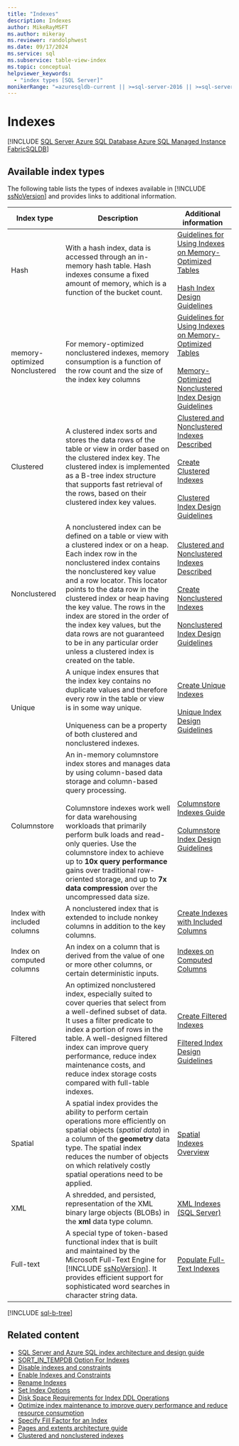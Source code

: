 ```yaml
---
title: "Indexes"
description: Indexes
author: MikeRayMSFT
ms.author: mikeray
ms.reviewer: randolphwest
ms.date: 09/17/2024
ms.service: sql
ms.subservice: table-view-index
ms.topic: conceptual
helpviewer_keywords:
  - "index types [SQL Server]"
monikerRange: "=azuresqldb-current || >=sql-server-2016 || >=sql-server-linux-2017 || =azuresqldb-mi-current || =fabric"
---
```

# Indexes

[!INCLUDE [SQL Server Azure SQL Database Azure SQL Managed Instance FabricSQLDB](../../includes/applies-to-version/sql-asdb-asdbmi-fabricsqldb.md)]


## Available index types

The following table lists the types of indexes available in [!INCLUDE [ssNoVersion](../../includes/ssnoversion-md.md)] and provides links to additional information.

| Index type | Description | Additional information |
| --- | --- | --- |
| Hash | With a hash index, data is accessed through an in-memory hash table. Hash indexes consume a fixed amount of memory, which is a function of the bucket count. | [Guidelines for Using Indexes on Memory-Optimized Tables](../in-memory-oltp/indexes-for-memory-optimized-tables.md)<br /><br />[Hash Index Design Guidelines](../sql-server-index-design-guide.md#hash_index) |
| memory-optimized Nonclustered | For memory-optimized nonclustered indexes, memory consumption is a function of the row count and the size of the index key columns | [Guidelines for Using Indexes on Memory-Optimized Tables](../in-memory-oltp/indexes-for-memory-optimized-tables.md)<br /><br />[Memory-Optimized Nonclustered Index Design Guidelines](../sql-server-index-design-guide.md#inmem_nonclustered_index) |
| Clustered | A clustered index sorts and stores the data rows of the table or view in order based on the clustered index key. The clustered index is implemented as a B-tree index structure that supports fast retrieval of the rows, based on their clustered index key values. | [Clustered and Nonclustered Indexes Described](../indexes/clustered-and-nonclustered-indexes-described.md)<br /><br />[Create Clustered Indexes](../indexes/create-clustered-indexes.md)<br /><br />[Clustered Index Design Guidelines](../sql-server-index-design-guide.md#Clustered) |
| Nonclustered | A nonclustered index can be defined on a table or view with a clustered index or on a heap. Each index row in the nonclustered index contains the nonclustered key value and a row locator. This locator points to the data row in the clustered index or heap having the key value. The rows in the index are stored in the order of the index key values, but the data rows are not guaranteed to be in any particular order unless a clustered index is created on the table. | [Clustered and Nonclustered Indexes Described](../indexes/clustered-and-nonclustered-indexes-described.md)<br /><br />[Create Nonclustered Indexes](../indexes/create-nonclustered-indexes.md)<br /><br />[Nonclustered Index Design Guidelines](../sql-server-index-design-guide.md#Nonclustered) |
| Unique | A unique index ensures that the index key contains no duplicate values and therefore every row in the table or view is in some way unique.<br /><br />Uniqueness can be a property of both clustered and nonclustered indexes. | [Create Unique Indexes](../indexes/create-unique-indexes.md)<br /><br />[Unique Index Design Guidelines](../sql-server-index-design-guide.md#Unique) |
| Columnstore | An in-memory columnstore index stores and manages data by using column-based data storage and column-based query processing.<br /><br />Columnstore indexes work well for data warehousing workloads that primarily perform bulk loads and read-only queries. Use the columnstore index to achieve up to **10x query performance** gains over traditional row-oriented storage, and up to **7x data compression** over the uncompressed data size. | [Columnstore Indexes Guide](../indexes/columnstore-indexes-overview.md)<br /><br />[Columnstore Index Design Guidelines](../sql-server-index-design-guide.md#columnstore_index) |
| Index with included columns | A nonclustered index that is extended to include nonkey columns in addition to the key columns. | [Create Indexes with Included Columns](../indexes/create-indexes-with-included-columns.md) |
| Index on computed columns | An index on a column that is derived from the value of one or more other columns, or certain deterministic inputs. | [Indexes on Computed Columns](../indexes/indexes-on-computed-columns.md) |
| Filtered | An optimized nonclustered index, especially suited to cover queries that select from a well-defined subset of data. It uses a filter predicate to index a portion of rows in the table. A well-designed filtered index can improve query performance, reduce index maintenance costs, and reduce index storage costs compared with full-table indexes. | [Create Filtered Indexes](../indexes/create-filtered-indexes.md)<br /><br />[Filtered Index Design Guidelines](../sql-server-index-design-guide.md#Filtered) |
| Spatial | A spatial index provides the ability to perform certain operations more efficiently on spatial objects (*spatial data*) in a column of the **geometry** data type. The spatial index reduces the number of objects on which relatively costly spatial operations need to be applied. | [Spatial Indexes Overview](../spatial/spatial-indexes-overview.md) |
| XML | A shredded, and persisted, representation of the XML binary large objects (BLOBs) in the **xml** data type column. | [XML Indexes (SQL Server)](../xml/xml-indexes-sql-server.md) |
| Full-text | A special type of token-based functional index that is built and maintained by the Microsoft Full-Text Engine for [!INCLUDE [ssNoVersion](../../includes/ssnoversion-md.md)]. It provides efficient support for sophisticated word searches in character string data. | [Populate Full-Text Indexes](../search/populate-full-text-indexes.md) |

[!INCLUDE [sql-b-tree](../../includes/sql-b-tree.md)]

## Related content

- [SQL Server and Azure SQL index architecture and design guide](../sql-server-index-design-guide.md)
- [SORT_IN_TEMPDB Option For Indexes](sort-in-tempdb-option-for-indexes.md)
- [Disable indexes and constraints](disable-indexes-and-constraints.md)
- [Enable Indexes and Constraints](enable-indexes-and-constraints.md)
- [Rename Indexes](rename-indexes.md)
- [Set Index Options](set-index-options.md)
- [Disk Space Requirements for Index DDL Operations](disk-space-requirements-for-index-ddl-operations.md)
- [Optimize index maintenance to improve query performance and reduce resource consumption](reorganize-and-rebuild-indexes.md)
- [Specify Fill Factor for an Index](specify-fill-factor-for-an-index.md)
- [Pages and extents architecture guide](../pages-and-extents-architecture-guide.md)
- [Clustered and nonclustered indexes](clustered-and-nonclustered-indexes-described.md)
